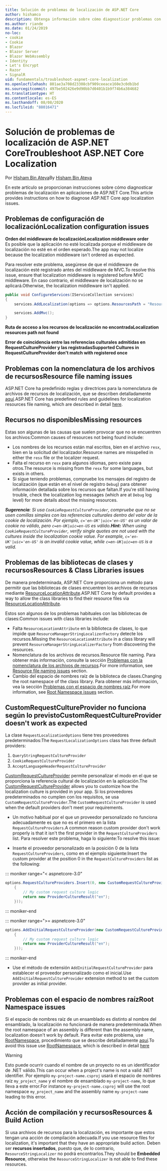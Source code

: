 ```yaml
---
title: Solución de problemas de localización de ASP.NET Core
author: hishamco
description: Obtenga información sobre cómo diagnosticar problemas con la localización en aplicaciones de ASP.NET Core.
ms.author: riande
ms.date: 01/24/2019
no-loc:
- cookie
- Cookie
- Blazor
- Blazor Server
- Blazor WebAssembly
- Identity
- Let's Encrypt
- Razor
- SignalR
uid: fundamentals/troubleshoot-aspnet-core-localization
ms.openlocfilehash: 801ae3a708d23308cbf909ceeace160e3c0db1bd
ms.sourcegitcommit: 497be502426e9d90bb7d0401b1b9f74b6a384682
ms.translationtype: HT
ms.contentlocale: es-ES
ms.lasthandoff: 08/08/2020
ms.locfileid: "88016471"
---
```

# <a name="troubleshoot-aspnet-core-localization"></a><span data-ttu-id="67e1d-103">Solución de problemas de localización de ASP.NET Core</span><span class="sxs-lookup"><span data-stu-id="67e1d-103">Troubleshoot ASP.NET Core Localization</span></span>

<span data-ttu-id="67e1d-104">Por [Hisham Bin Ateya](https://github.com/hishamco)</span><span class="sxs-lookup"><span data-stu-id="67e1d-104">By [Hisham Bin Ateya](https://github.com/hishamco)</span></span>

<span data-ttu-id="67e1d-105">En este artículo se proporcionan instrucciones sobre cómo diagnosticar problemas de localización en aplicaciones de ASP.NET Core.</span><span class="sxs-lookup"><span data-stu-id="67e1d-105">This article provides instructions on how to diagnose ASP.NET Core app localization issues.</span></span>

## <a name="localization-configuration-issues"></a><span data-ttu-id="67e1d-106">Problemas de configuración de localización</span><span class="sxs-lookup"><span data-stu-id="67e1d-106">Localization configuration issues</span></span>

<span data-ttu-id="67e1d-107">**Orden del middleware de localización**</span><span class="sxs-lookup"><span data-stu-id="67e1d-107">**Localization middleware order**</span></span>  
<span data-ttu-id="67e1d-108">Es posible que la aplicación no esté localizada porque el middleware de localización no esté en el orden esperado.</span><span class="sxs-lookup"><span data-stu-id="67e1d-108">The app may not localize because the localization middleware isn't ordered as expected.</span></span>

<span data-ttu-id="67e1d-109">Para resolver este problema, asegúrese de que el middleware de localización esté registrado antes del middleware de MVC.</span><span class="sxs-lookup"><span data-stu-id="67e1d-109">To resolve this issue, ensure that localization middleware is registered before MVC middleware.</span></span> <span data-ttu-id="67e1d-110">En caso contrario, el middleware de localización no se aplicará.</span><span class="sxs-lookup"><span data-stu-id="67e1d-110">Otherwise, the localization middleware isn't applied.</span></span>

```csharp
public void ConfigureServices(IServiceCollection services)
{
    services.AddLocalization(options => options.ResourcesPath = "Resources");

    services.AddMvc();
}
```

<span data-ttu-id="67e1d-111">**Ruta de acceso a los recursos de localización no encontrada**</span><span class="sxs-lookup"><span data-stu-id="67e1d-111">**Localization resources path not found**</span></span>

<span data-ttu-id="67e1d-112">**Error de coincidencia entre las referencias culturales admitidas en RequestCultureProvider y las registradas**</span><span class="sxs-lookup"><span data-stu-id="67e1d-112">**Supported Cultures in RequestCultureProvider don't match with registered once**</span></span>  

## <a name="resource-file-naming-issues"></a><span data-ttu-id="67e1d-113">Problemas con la nomenclatura de los archivos de recursos</span><span class="sxs-lookup"><span data-stu-id="67e1d-113">Resource file naming issues</span></span>

<span data-ttu-id="67e1d-114">ASP.NET Core ha predefinido reglas y directrices para la nomenclatura de archivos de recursos de localización, que se describen detalladamente [aquí](xref:fundamentals/localization?view=aspnetcore-2.2#resource-file-naming).</span><span class="sxs-lookup"><span data-stu-id="67e1d-114">ASP.NET Core has predefined rules and guidelines for localization resources file naming, which are described in detail [here](xref:fundamentals/localization?view=aspnetcore-2.2#resource-file-naming).</span></span>

## <a name="missing-resources"></a><span data-ttu-id="67e1d-115">Recursos no disponibles</span><span class="sxs-lookup"><span data-stu-id="67e1d-115">Missing resources</span></span>

<span data-ttu-id="67e1d-116">Estas son algunas de las causas que suelen provocar que no se encuentren los archivos:</span><span class="sxs-lookup"><span data-stu-id="67e1d-116">Common causes of resources not being found include:</span></span>

- <span data-ttu-id="67e1d-117">Los nombres de los recursos están mal escritos, bien en el archivo `resx`, bien en la solicitud del localizador.</span><span class="sxs-lookup"><span data-stu-id="67e1d-117">Resource names are misspelled in either the `resx` file or the localizer request.</span></span>
- <span data-ttu-id="67e1d-118">Falta el recurso en `resx` para algunos idiomas, pero existe para otros.</span><span class="sxs-lookup"><span data-stu-id="67e1d-118">The resource is missing from the `resx` for some languages, but exists in others.</span></span>
- <span data-ttu-id="67e1d-119">Si sigue teniendo problemas, compruebe los mensajes del registro de localización (que están en el nivel de registro `Debug`) para obtener información detallada sobre los recursos que faltan.</span><span class="sxs-lookup"><span data-stu-id="67e1d-119">If you're still having trouble, check the localization log messages (which are at `Debug` log level) for more details about the missing resources.</span></span>

<span data-ttu-id="67e1d-120">_**Sugerencia**: Si usa `CookieRequestCultureProvider`, compruebe que no se usen comillas simples con las referencias culturales dentro del valor de la cookie de localización. Por ejemplo, `c='en-UK'|uic='en-US'` es un valor de cookie no válido, pero `c=en-UK|uic=en-US` es válido._</span><span class="sxs-lookup"><span data-stu-id="67e1d-120">_**Hint:** When using `CookieRequestCultureProvider`, verify single quotes are not used with the cultures inside the localization cookie value. For example, `c='en-UK'|uic='en-US'` is an invalid cookie value, while `c=en-UK|uic=en-US` is a valid._</span></span>

## <a name="resources--class-libraries-issues"></a><span data-ttu-id="67e1d-121">Problemas de las bibliotecas de clases y recursos</span><span class="sxs-lookup"><span data-stu-id="67e1d-121">Resources & Class Libraries issues</span></span>

<span data-ttu-id="67e1d-122">De manera predeterminada, ASP.NET Core proporciona un método para permitir que las bibliotecas de clases encuentren los archivos de recursos mediante [ResourceLocationAttribute](/dotnet/api/microsoft.extensions.localization.resourcelocationattribute?view=aspnetcore-2.1).</span><span class="sxs-lookup"><span data-stu-id="67e1d-122">ASP.NET Core by default provides a way to allow the class libraries to find their resource files via [ResourceLocationAttribute](/dotnet/api/microsoft.extensions.localization.resourcelocationattribute?view=aspnetcore-2.1).</span></span>

<span data-ttu-id="67e1d-123">Estos son algunos de los problemas habituales con las bibliotecas de clases:</span><span class="sxs-lookup"><span data-stu-id="67e1d-123">Common issues with class libraries include:</span></span>
- <span data-ttu-id="67e1d-124">Falta `ResourceLocationAttribute` en la biblioteca de clases, lo que impide que `ResourceManagerStringLocalizerFactory` detecte los recursos.</span><span class="sxs-lookup"><span data-stu-id="67e1d-124">Missing the `ResourceLocationAttribute` in a class library will prevent `ResourceManagerStringLocalizerFactory` from discovering the resources.</span></span>
- <span data-ttu-id="67e1d-125">Nomenclatura de los archivos de recursos.</span><span class="sxs-lookup"><span data-stu-id="67e1d-125">Resource file naming.</span></span> <span data-ttu-id="67e1d-126">Para obtener más información, consulte la sección [Problemas con la nomenclatura de los archivos de recursos](#resource-file-naming-issues).</span><span class="sxs-lookup"><span data-stu-id="67e1d-126">For more information, see [Resource file naming issues](#resource-file-naming-issues) section.</span></span>
- <span data-ttu-id="67e1d-127">Cambio del espacio de nombres raíz de la biblioteca de clases.</span><span class="sxs-lookup"><span data-stu-id="67e1d-127">Changing the root namespace of the class library.</span></span> <span data-ttu-id="67e1d-128">Para obtener más información, vea la sección [Problemas con el espacio de nombres raíz](#root-namespace-issues).</span><span class="sxs-lookup"><span data-stu-id="67e1d-128">For more information, see [Root Namespace issues](#root-namespace-issues) section.</span></span>

## <a name="customrequestcultureprovider-doesnt-work-as-expected"></a><span data-ttu-id="67e1d-129">CustomRequestCultureProvider no funciona según lo previsto</span><span class="sxs-lookup"><span data-stu-id="67e1d-129">CustomRequestCultureProvider doesn't work as expected</span></span>

<span data-ttu-id="67e1d-130">La clase `RequestLocalizationOptions` tiene tres proveedores predeterminados:</span><span class="sxs-lookup"><span data-stu-id="67e1d-130">The `RequestLocalizationOptions` class has three default providers:</span></span>

1. `QueryStringRequestCultureProvider`
2. `CookieRequestCultureProvider`
3. `AcceptLanguageHeaderRequestCultureProvider`

<span data-ttu-id="67e1d-131">[CustomRequestCultureProvider](/dotnet/api/microsoft.aspnetcore.localization.customrequestcultureprovider?view=aspnetcore-2.1) permite personalizar el modo en el que se proporciona la referencia cultural de localización en la aplicación.</span><span class="sxs-lookup"><span data-stu-id="67e1d-131">The [CustomRequestCultureProvider](/dotnet/api/microsoft.aspnetcore.localization.customrequestcultureprovider?view=aspnetcore-2.1) allows you to customize how the localization culture is provided in your app.</span></span> <span data-ttu-id="67e1d-132">Si los proveedores predeterminados no cumplen con los requisitos, se usa `CustomRequestCultureProvider`.</span><span class="sxs-lookup"><span data-stu-id="67e1d-132">The `CustomRequestCultureProvider` is used when the default providers don't meet your requirements.</span></span>

- <span data-ttu-id="67e1d-133">Un motivo habitual por el que un proveedor personalizado no funciona adecuadamente es que no es el primero en la lista `RequestCultureProviders`.</span><span class="sxs-lookup"><span data-stu-id="67e1d-133">A common reason custom provider don't work properly is that it isn't the first provider in the `RequestCultureProviders` list.</span></span> <span data-ttu-id="67e1d-134">Para resolver este problema, haga lo siguiente:</span><span class="sxs-lookup"><span data-stu-id="67e1d-134">To resolve this issue:</span></span>

- <span data-ttu-id="67e1d-135">Inserte el proveedor personalizado en la posición 0 de la lista `RequestCultureProviders`, como en el ejemplo siguiente:</span><span class="sxs-lookup"><span data-stu-id="67e1d-135">Insert the custom provider at the position 0 in the `RequestCultureProviders` list as the following:</span></span>

::: moniker range="< aspnetcore-3.0"
```csharp
options.RequestCultureProviders.Insert(0, new CustomRequestCultureProvider(async context =>
    {
        // My custom request culture logic
        return new ProviderCultureResult("en");
    }));
```
::: moniker-end

::: moniker range=">= aspnetcore-3.0"
```csharp
options.AddInitialRequestCultureProvider(new CustomRequestCultureProvider(async context =>
    {
        // My custom request culture logic
        return new ProviderCultureResult("en");
    }));
```
::: moniker-end

- <span data-ttu-id="67e1d-136">Use el método de extensión `AddInitialRequestCultureProvider` para establecer el proveedor personalizado como el inicial.</span><span class="sxs-lookup"><span data-stu-id="67e1d-136">Use `AddInitialRequestCultureProvider` extension method to set the custom provider as initial provider.</span></span>

## <a name="root-namespace-issues"></a><span data-ttu-id="67e1d-137">Problemas con el espacio de nombres raíz</span><span class="sxs-lookup"><span data-stu-id="67e1d-137">Root Namespace issues</span></span>

<span data-ttu-id="67e1d-138">Si el espacio de nombres raíz de un ensamblado es distinto al nombre del ensamblado, la localización no funcionará de manera predeterminada.</span><span class="sxs-lookup"><span data-stu-id="67e1d-138">When the root namespace of an assembly is different than the assembly name, localization doesn't work by default.</span></span> <span data-ttu-id="67e1d-139">Para evitar este problema, use [RootNamespace](/dotnet/api/microsoft.extensions.localization.rootnamespaceattribute?view=aspnetcore-2.1), procedimiento que se describe detalladamente [aquí](xref:fundamentals/localization?view=aspnetcore-2.2#resource-file-naming).</span><span class="sxs-lookup"><span data-stu-id="67e1d-139">To avoid this issue use [RootNamespace](/dotnet/api/microsoft.extensions.localization.rootnamespaceattribute?view=aspnetcore-2.1), which is described in detail [here](xref:fundamentals/localization?view=aspnetcore-2.2#resource-file-naming)</span></span>

> [!WARNING]
> <span data-ttu-id="67e1d-140">Esto puede ocurrir cuando el nombre de un proyecto no es un identificador de .NET válido.</span><span class="sxs-lookup"><span data-stu-id="67e1d-140">This can occur when a project's name is not a valid .NET identifier.</span></span> <span data-ttu-id="67e1d-141">Por ejemplo `my-project-name.csproj` usará el espacio de nombres raíz `my_project_name` y el nombre de ensamblado `my-project-name`, lo que lleva a este error.</span><span class="sxs-lookup"><span data-stu-id="67e1d-141">For instance `my-project-name.csproj` will use the root namespace `my_project_name` and the assembly name `my-project-name` leading to this error.</span></span> 

## <a name="resources--build-action"></a><span data-ttu-id="67e1d-142">Acción de compilación y recursos</span><span class="sxs-lookup"><span data-stu-id="67e1d-142">Resources & Build Action</span></span>

<span data-ttu-id="67e1d-143">Si usa archivos de recursos para la localización, es importante que estos tengan una acción de compilación adecuada.</span><span class="sxs-lookup"><span data-stu-id="67e1d-143">If you use resource files for localization, it's important that they have an appropriate build action.</span></span> <span data-ttu-id="67e1d-144">Deben ser **recursos insertados**, puesto que, de lo contrario, `ResourceStringLocalizer` no podrá encontrarlos.</span><span class="sxs-lookup"><span data-stu-id="67e1d-144">They should be **Embedded Resource**, otherwise the `ResourceStringLocalizer` is not able to find these resources.</span></span>
